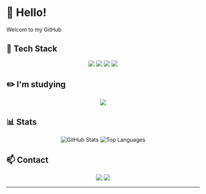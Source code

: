 <!--
![Header](https://your-image-link.com)
배너 이미지를 여기에 삽입하세요
-->

# 👋 Hello! 
Welcom to my GitHub

## 🔧 Tech Stack
<div align="center">
  <img src="https://img.shields.io/badge/Python-3776AB?style=for-the-badge&logo=python&logoColor=white"/>
  <img src="https://img.shields.io/badge/Django-092E20?style=for-the-badge&logo=django&logoColor=white"/>
  <img src="https://img.shields.io/badge/C-A8B9CC?style=for-the-badge&logo=c&logoColor=white"/>
  <img src="https://img.shields.io/badge/Java-F80000?style=for-the-badge&logo=oracle&logoColor=white"/>  
</div>

## ✏️ I'm studying
<div align='center'>
  <img src="https://img.shields.io/badge/Flutter-02569B?style=for-the-badge&logo=flutter&logoColor=white"/>
</div>
 
## 📊 Stats
<div align="center">
  <img src="https://github-readme-stats.vercel.app/api?username=taehoon030&show_icons=true&theme=radical" alt="GitHub Stats" />
  <img src="https://github-readme-stats.vercel.app/api/top-langs/?username=taehoon030&layout=compact&theme=radical" alt="Top Languages" />
</div>

## 📫 Contact
<div align="center">
  <img src="https://img.shields.io/badge/Email-EA4335?style=for-the-badge&logo=gmail&logoColor=white"/>
  <img src="https://img.shields.io/badge/Instagram-E4405F?style=for-the-badge&logo=instagram&logoColor=white"/>
</div>

---
<!--
> "인내는 쓰지만 그 열매는 달다." - 아리스토텔레스
-->
